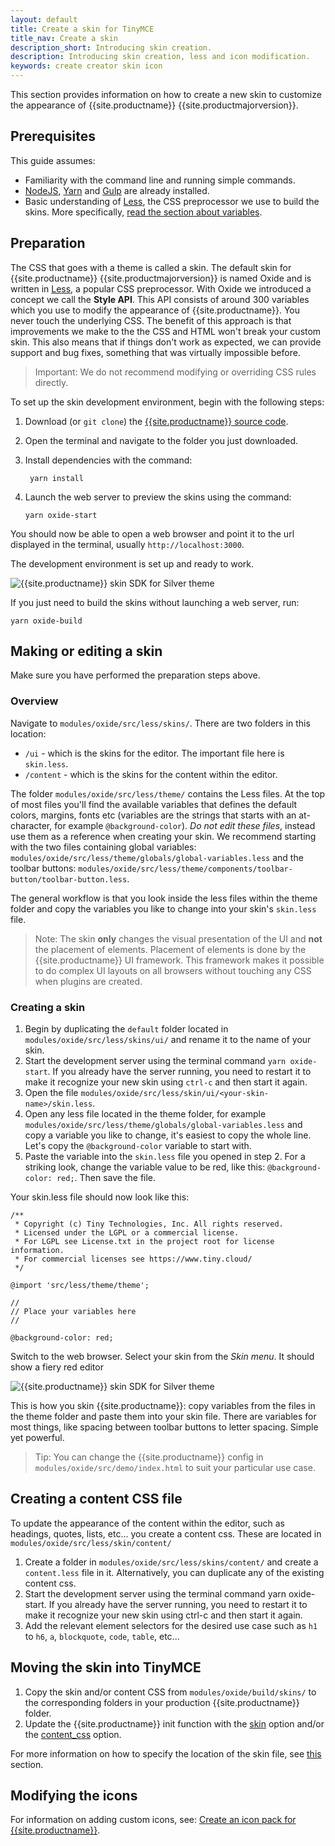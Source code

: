 ```yaml
---
layout: default
title: Create a skin for TinyMCE
title_nav: Create a skin
description_short: Introducing skin creation.
description: Introducing skin creation, less and icon modification.
keywords: create creator skin icon
---
```


This section provides information on how to create a new skin to customize the appearance of {{site.productname}} {{site.productmajorversion}}.

## Prerequisites

This guide assumes:

* Familiarity with the command line and running simple commands.
* [NodeJS](https://nodejs.org/en/), [Yarn](https://yarnpkg.com/en/) and [Gulp](https://gulpjs.com) are already installed.
* Basic understanding of [Less](http://lesscss.org), the CSS preprocessor we use to build the skins. More specifically, [read the section about variables](http://lesscss.org/features/#variables-feature).

## Preparation

The CSS that goes with a theme is called a skin. The default skin for {{site.productname}} {{site.productmajorversion}} is named Oxide and is written in [Less](http://lesscss.org), a popular CSS preprocessor. With Oxide we introduced a concept we call the **Style API**. This API consists of around 300 variables which you use to modify the appearance of {{site.productname}}. You never touch the underlying CSS. The benefit of this approach is that improvements we make to the the CSS and HTML won't break your custom skin. This also means that if things don't work as expected, we can provide support and bug fixes, something that was virtually impossible before.

> Important: We do not recommend modifying or overriding CSS rules directly.

To set up the skin development environment, begin with the following steps:

1. Download (or `git clone`) the [{{site.productname}} source code](https://github.com/tinymce/tinymce).

2. Open the terminal and navigate to the folder you just downloaded.

3. Install dependencies with the command:

   ```
    yarn install
   ```

4. Launch the web server to preview the skins using the command:

   ```
   yarn oxide-start
   ```

You should now be able to open a web browser and point it to the url displayed in the terminal, usually `http://localhost:3000`.

The development environment is set up and ready to work.

![**{{site.productname}} skin SDK for Silver theme**]({{site.baseurl}}/images/SDKforsilver.png)

If you just need to build the skins without launching a web server, run:
```
yarn oxide-build
```

## Making or editing a skin

Make sure you have performed the preparation steps above.

### Overview

Navigate to `modules/oxide/src/less/skins/`. There are two folders in this location:
* `/ui` - which is the skins for the editor. The important file here is `skin.less`.
* `/content` - which is the skins for the content within the editor.

The folder `modules/oxide/src/less/theme/` contains the Less files. At the top of most files you'll find the available variables that defines the default colors, margins, fonts etc (variables are the strings that starts with an at-character, for example `@background-color`). *Do not edit these files*, instead use them as a reference when creating your skin. We recommend starting with the two files containing global variables: `modules/oxide/src/less/theme/globals/global-variables.less` and the toolbar buttons: `modules/oxide/src/less/theme/components/toolbar-button/toolbar-button.less`.

The general workflow is that you look inside the less files within the theme folder and copy the variables you like to change into your skin's `skin.less` file.

> Note: The skin **only** changes the visual presentation of the UI and **not** the placement of elements. Placement of elements is done by the {{site.productname}} UI framework. This framework makes it possible to do complex UI layouts on all browsers without touching any CSS when plugins are created.

### Creating a skin

1. Begin by duplicating the `default` folder located in `modules/oxide/src/less/skins/ui/` and rename it to the name of your skin.
2. Start the development server using the terminal command `yarn oxide-start`. If you already have the server running, you need to restart it to make it recognize your new skin using `ctrl-c` and then start it again.
3. Open the file `modules/oxide/src/less/skin/ui/<your-skin-name>/skin.less`.
4. Open any less file located in the theme folder, for example `modules/oxide/src/less/theme/globals/global-variables.less` and copy a variable you like to change, it's easiest to copy the whole line. Let's copy the `@background-color` variable to start with.
5. Paste the variable into the `skin.less` file you opened in step 2. For a striking look, change the variable value to be red, like this: `@background-color: red;`. Then save the file.

Your skin.less file should now look like this:

```
/**
 * Copyright (c) Tiny Technologies, Inc. All rights reserved.
 * Licensed under the LGPL or a commercial license.
 * For LGPL see License.txt in the project root for license information.
 * For commercial licenses see https://www.tiny.cloud/
 */

@import 'src/less/theme/theme';

//
// Place your variables here
//

@background-color: red;
```
Switch to the web browser. Select your skin from the *Skin menu*. It should show a fiery red editor

![**{{site.productname}} skin SDK for Silver theme**]({{site.baseurl}}/images/SDKforsilverCustomExample.png)

This is how you skin {{site.productname}}: copy variables from the files in the theme folder and paste them into your skin file. There are variables for most things, like spacing between toolbar buttons to letter spacing. Simple yet powerful.

> Tip: You can change the {{site.productname}} config in `modules/oxide/src/demo/index.html` to suit your particular use case.

## Creating a content CSS file

To update the appearance of the content within the editor, such as headings, quotes, lists, etc... you create a content css. These are located in `modules/oxide/src/less/skin/content/`

1. Create a folder in `modules/oxide/src/less/skins/content/` and create a `content.less` file in it. Alternatively, you can duplicate any of the existing content css.
2. Start the development server using the terminal command yarn oxide-start. If you already have the server running, you need to restart it to make it recognize your new skin using ctrl-c and then start it again.
3. Add the relevant element selectors for the desired use case such as `h1` to `h6`, `a`, `blockquote`, `code`, `table`, etc...

## Moving the skin into TinyMCE

1. Copy the skin and/or content CSS from `modules/oxide/build/skins/` to the corresponding folders in your production {{site.productname}} folder.
2. Update the {{site.productname}} init function with the [skin]({{site.baseurl}}/configure/editor-appearance/#skin) option and/or the [content_css]({{site.baseurl}}/configure/content-appearance/#content_css) option.

For more information on how to specify the location of the skin file, see [this]({{site.baseurl}}/configure/editor-appearance/#skin_url) section.

## Modifying the icons

For information on adding custom icons, see: [Create an icon pack for {{site.productname}}]({{site.baseurl}}/advanced/creating-an-icon-pack/).
